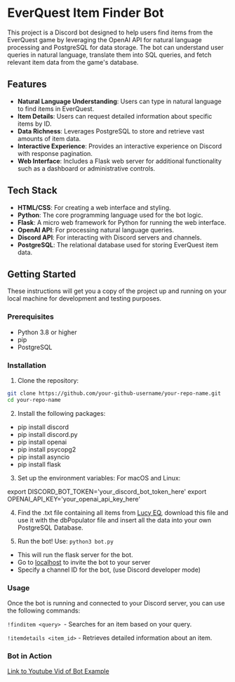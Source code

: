 # EverQuest Item Finder Bot

This project is a Discord bot designed to help users find items from the EverQuest game by leveraging the OpenAI API for natural language processing and PostgreSQL for data storage. The bot can understand user queries in natural language, translate them into SQL queries, and fetch relevant item data from the game's database.

## Features

- **Natural Language Understanding**: Users can type in natural language to find items in EverQuest.
- **Item Details**: Users can request detailed information about specific items by ID.
- **Data Richness**: Leverages PostgreSQL to store and retrieve vast amounts of item data.
- **Interactive Experience**: Provides an interactive experience on Discord with response pagination.
- **Web Interface**: Includes a Flask web server for additional functionality such as a dashboard or administrative controls.

## Tech Stack

- **HTML/CSS**: For creating a web interface and styling.
- **Python**: The core programming language used for the bot logic.
- **Flask**: A micro web framework for Python for running the web interface.
- **OpenAI API**: For processing natural language queries.
- **Discord API**: For interacting with Discord servers and channels.
- **PostgreSQL**: The relational database used for storing EverQuest item data.

## Getting Started

These instructions will get you a copy of the project up and running on your local machine for development and testing purposes.

### Prerequisites

- Python 3.8 or higher
- pip
- PostgreSQL

### Installation

1. Clone the repository:

```bash
git clone https://github.com/your-github-username/your-repo-name.git
cd your-repo-name
```

2. Install the following packages:

- pip install discord
- pip install discord.py
- pip install openai
- pip install psycopg2
- pip install asyncio
- pip install flask

3. Set up the environment variables:
   For macOS and Linux:

export DISCORD_BOT_TOKEN='your_discord_bot_token_here'
export OPENAI_API_KEY='your_openai_api_key_here'

4. Find the .txt file containing all items from [Lucy EQ](https://lucy.allakhazam.com), download this file and use it with the dbPopulator file and insert all the data into your own PostgreSQL Database.

5. Run the bot!
   Use: `python3 bot.py`

- This will run the flask server for the bot.
- Go to [localhost](http://localhost:8080) to invite the bot to your server
- Specify a channel ID for the bot, (use Discord developer mode)

### Usage

Once the bot is running and connected to your Discord server, you can use the following commands:

`!finditem <query> `- Searches for an item based on your query.

`!itemdetails <item_id>` - Retrieves detailed information about an item.

### Bot in Action

[Link to Youtube Vid of Bot Example](https://www.youtube.com/watch?v=oV4-e_GJgIk)
